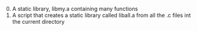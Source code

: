 0. A static library, libmy.a containing many functions
1. A script that creates a static library called liball.a from all the .c files int the current directory
